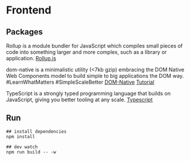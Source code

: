# Frontend


## Packages

Rollup is a module bundler for JavaScript which compiles small pieces of code into something larger and more complex, such as a library or application.
[Rollup.js](https://rollupjs.org/guide/en/)


dom-native is a minimalistic utility (<7kb gzip) embracing the DOM Native Web Components model to build simple to big applications the DOM way. #LearnWhatMatters #SimpleScaleBetter
[DOM-Native](https://github.com/dom-native/dom-native)
[Tutorial](https://www.youtube.com/watch?v=ltUP17kRmYM)

TypeScript is a strongly typed programming language that builds on JavaScript, giving you better tooling at any scale.
[Typescript](https://www.typescriptlang.org/)


## Run

```
## install dependencies
npm install

## dev watch
npm run build -- -w

```